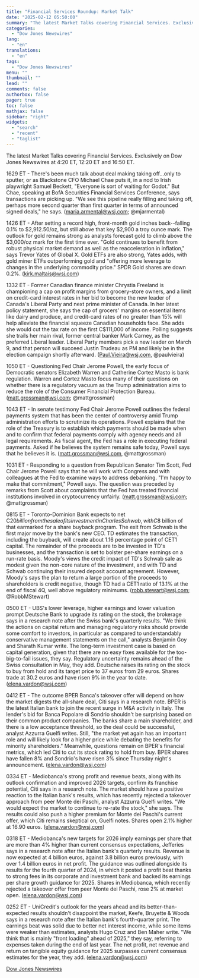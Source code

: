 ```yaml
---
title: "Financial Services Roundup: Market Talk"
date: "2025-02-12 05:50:00"
summary: "The latest Market Talks covering Financial Services. Exclusively on Dow Jones Newswires at 4:20 ET, 12:20 ET and 16:50 ET.1629 ET - There's been much talk about deal making taking off...only to sputter, or as Blackstone CFO Michael Chae puts it, in a nod to Irish playwright Samuel Beckett, \"Everyone..."
categories:
  - "Dow Jones Newswires"
lang:
  - "en"
translations:
  - "en"
tags:
  - "Dow Jones Newswires"
menu: ""
thumbnail: ""
lead: ""
comments: false
authorbox: false
pager: true
toc: false
mathjax: false
sidebar: "right"
widgets:
  - "search"
  - "recent"
  - "taglist"
---
```


The latest Market Talks covering Financial Services. Exclusively on Dow Jones Newswires at 4:20 ET, 12:20 ET and 16:50 ET.

1629 ET - There's been much talk about deal making taking off...only to sputter, or as Blackstone CFO Michael Chae puts it, in a nod to Irish playwright Samuel Beckett, "Everyone is sort of waiting for Godot." But Chae, speaking at BofA Securities Financial Services Conference, says transactions are picking up. "We see this pipeline really filling and taking off, perhaps more second quarter than first quarter in terms of announced signed deals," he says. (maria.armental@wsj.com; @mjarmental)

1426 ET - After setting a record high, front-month gold inches back--falling 0.1% to $2,912.50/oz, but still above that key $2,900 a troy ounce mark. The outlook for gold remains strong as analysts forecast gold to climb above the $3,000/oz mark for the first time ever. "Gold continues to benefit from robust physical market demand as well as the reacceleration in inflation," says Trevor Yates of Global X. Gold ETFs are also strong, Yates adds, with gold miner ETFs outperforming gold and "offering more leverage to changes in the underlying commodity price." SPDR Gold shares are down 0.2%. (kirk.maltais@wsj.com)

1332 ET - Former Canadian finance minister Chrystia Freeland is championing a cap on profit margins from grocery-store owners, and a limit on credit-card interest rates in her bid to become the new leader of Canada's Liberal Party and next prime minister of Canada. In her latest policy statement, she says the cap of grocers' margins on essential items like dairy and produce, and credit-card rates of no greater than 15% will help alleviate the financial squeeze Canadian households face. She adds she would cut the tax rate on the first C$111,000 of income. Polling suggests she trails her main rival, former central banker Mark Carney, as the preferred Liberal leader. Liberal Party members pick a new leader on March 9, and that person will succeed Justin Trudeau as PM and likely be in the election campaign shortly afterward. (Paul.Vieira@wsj.com, @paulvieira)

1050 ET - Questioning Fed Chair Jerome Powell, the early focus of Democratic senators Elizabeth Warren and Catherine Cortez Masto is bank regulation. Warren and Cortez Masto focus many of their questions on whether there is a regulatory vacuum as the Trump administration aims to reduce the role of the Consumer Financial Protection Bureau. (matt.grossman@wsj.com; @mattgrossman)

1043 ET - In senate testimony Fed Chair Jerome Powell outlines the federal payments system that has been the center of controversy amid Trump administration efforts to scrutinize its operations. Powell explains that the role of the Treasury is to establish which payments should be made when and to confirm that federal payments comply with agency needs and all legal requirements. As fiscal agent, the Fed has a role in executing federal payments. Asked if he believes the system remains safe today, Powell says that he believes it is. (matt.grossman@wsj.com, @mattgrossman)

1031 ET - Responding to a question from Republican Senator Tim Scott, Fed Chair Jerome Powell says that he will work with Congress and with colleagues at the Fed to examine ways to address debanking. "I'm happy to make that commitment," Powell says. The question was preceded by remarks from Scott about complaints that the Fed has treated financial institutions involved in cryptocurrency unfairly. (matt.grossman@wsj.com; @mattgrossman)

0815 ET - Toronto-Dominion Bank expects to net C$20 billion from the sale of its investment in Charles Schwab, with C$8 billion of that earmarked for a share buyback program. The exit from Schwab is the first major move by the bank's new CEO. TD estimates the transaction, including the buyback, will create about 1.16 percentage point of CET1 capital. The remainder of the proceeds are to be invested in TD's businesses, and the transaction is set to bolster per-share earnings on a run-rate basis. Moody's views the credit impact of TD's Schwab sale as modest given the non-core nature of the investment, and with TD and Schwab continuing their insured deposit account agreement. However, Moody's says the plan to return a large portion of the proceeds to shareholders is credit negative, though TD had a CET1 ratio of 13.1% at the end of fiscal 4Q, well above regulatory minimums. (robb.stewart@wsj.com; @RobbMStewart)

0500 ET - UBS's lower leverage, higher earnings and lower valuation prompt Deutsche Bank to upgrade its rating on the stock, the brokerage says in a research note after the Swiss bank's quarterly results. "We think the actions on capital return and managing regulatory risks should provide some comfort to investors, in particular as compared to understandably conservative management statements on the call," analysts Benjamin Goy and Sharath Kumar write. The long-term investment case is based on capital generation, given that there are no easy fixes available for the too-big-to-fail issues, they say. Regulatory uncertainty remains ahead of the Swiss consultation in May, they add. Deutsche raises its rating on the stock to buy from hold and its target price to 37 euros from 29 euros. Shares trade at 30.2 euros and have risen 9% in the year to date. (elena.vardon@wsj.com)

0412 ET - The outcome BPER Banca's takeover offer will depend on how the market digests the all-share deal, Citi says in a research note. BPER is the latest Italian bank to join the recent surge in M&A activity in Italy. The lender's bid for Banca Popolare di Sondrio shouldn't be surprising based on their common product companies. The banks share a main shareholder, and there is a low acceptance threshold, so the deal could be successful, analyst Azzurra Guelfi writes. Still, "the market yet again has an important role and will likely look for a higher price while debating the benefits for minority shareholders." Meanwhile, questions remain on BPER's financial metrics, which led Citi to cut its stock rating to hold from buy. BPER shares have fallen 8% and Sondrio's have risen 3% since Thursday night's announcement. (elena.vardon@wsj.com)

0334 ET - Mediobanca's strong profit and revenue beats, along with its outlook confirmation and improved 2026 targets, confirm its franchise potential, Citi says in a research note. The market should have a positive reaction to the Italian bank's results, which has recently rejected a takeover approach from peer Monte dei Paschi, analyst Azzurra Guelfi writes. "We would expect the market to continue to re-rate the stock," she says. The results could also push a higher premium for Monte dei Paschi's current offer, which Citi remains skeptical on, Guelfi notes. Shares open 2.1% higher at 16.90 euros. (elena.vardon@wsj.com)

0318 ET - Mediobanca's new targets for 2026 imply earnings per share that are more than 4% higher than current consensus expectations, Jefferies says in a research note after the Italian bank's quarterly results. Revenue is now expected at 4 billion euros, against 3.8 billion euros previously, with over 1.4 billion euros in net profit. The guidance was outlined alongside its results for the fourth quarter of 2024, in which it posted a profit beat thanks to strong fees in its corporate and investment bank and backed its earnings per share growth guidance for 2025. Shares in Mediobanca, which recently rejected a takeover offer from peer Monte dei Paschi, rose 2% at market open. (elena.vardon@wsj.com)

0252 ET - UniCredit's outlook for the years ahead and its better-than-expected results shouldn't disappoint the market, Keefe, Bruyette & Woods says in a research note after the Italian bank's fourth-quarter print. The earnings beat was solid due to better net interest income, while some items were weaker than estimates, analysts Hugo Cruz and Ben Maher write. "We think that is mainly "front loading" ahead of 2025," they say, referring to expenses taken during the end of last year. The net profit, net revenue and return on tangible equity guidance for 2025 surpasses current consensus estimates for the year, they add. (elena.vardon@wsj.com)

[Dow Jones Newswires](https://www.tradingview.com/news/DJN_DN20250211011778:0/)
